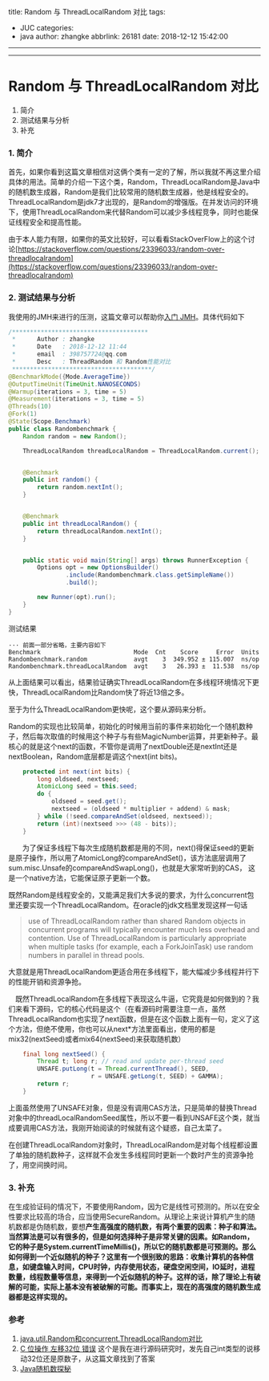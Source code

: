 title: Random 与 ThreadLocalRandom 对比
tags:
  - JUC
categories:
  - java
author: zhangke
abbrlink: 26181
date: 2018-12-12 15:42:00
---
---
# Random 与 ThreadLocalRandom 对比

1. 简介
2. 测试结果与分析
3. 补充

### 1. 简介

首先，如果你看到这篇文章相信对这俩个类有一定的了解，所以我就不再这里介绍具体的用法。简单的介绍一下这个类，Random，ThreadLocalRandom是Java中的随机数生成器，Random是我们比较常用的随机数生成器，他是线程安全的。ThreadLocalRandom是jdk7才出现的，是Random的增强版。在并发访问的环境下，使用ThreadLocalRandom来代替Random可以减少多线程竞争，同时也能保证线程安全和提高性能。

由于本人能力有限，如果你的英文比较好，可以看看StackOverFlow上的这个讨论[https://stackoverflow.com/questions/23396033/random-over-threadlocalrandom](https://stackoverflow.com/questions/23396033/random-over-threadlocalrandom)
<!--  more -->

### 2. 测试结果与分析

我使用的JMH来进行的压测，这篇文章可以帮助你[入门 JMH](https://www.cnkirito.moe/java-jmh/)。具体代码如下

```java
/**************************************
 *      Author : zhangke
 *      Date   : 2018-12-12 11:44
 *      email  : 398757724@qq.com
 *      Desc   : ThreadRandom 和 Random性能对比
 ***************************************/
@BenchmarkMode({Mode.AverageTime})
@OutputTimeUnit(TimeUnit.NANOSECONDS)
@Warmup(iterations = 3, time = 5)
@Measurement(iterations = 3, time = 5)
@Threads(10)
@Fork(1)
@State(Scope.Benchmark)
public class Randombenchmark {
    Random random = new Random();

    ThreadLocalRandom threadLocalRandom = ThreadLocalRandom.current();


    @Benchmark
    public int random() {
        return random.nextInt();
    }


    @Benchmark
    public int threadLocalRandom() {
        return threadLocalRandom.nextInt();
    }


    public static void main(String[] args) throws RunnerException {
        Options opt = new OptionsBuilder()
                .include(Randombenchmark.class.getSimpleName())
                .build();

        new Runner(opt).run();
    }
}

```

测试结果

```
··· 前面一部分省略，主要内容如下
Benchmark                          Mode  Cnt    Score     Error  Units
Randombenchmark.random             avgt    3  349.952 ± 115.007  ns/op
Randombenchmark.threadLocalRandom  avgt    3   26.393 ±  11.538  ns/op
```

从上面结果可以看出，结果验证确实ThreadLocalRandom在多线程环境情况下更快，ThreadLocalRandom比Random快了将近13倍之多。

至于为什么ThreadLocalRandom更快呢，这个要从源码来分析。

Random的实现也比较简单，初始化的时候用当前的事件来初始化一个随机数种子，然后每次取值的时候用这个种子与有些MagicNumber运算，并更新种子。最核心的就是这个next的函数，不管你是调用了nextDouble还是nextInt还是nextBoolean，Random底层都是调这个next(int bits)。

```java
    protected int next(int bits) {
        long oldseed, nextseed;
        AtomicLong seed = this.seed;
        do {
            oldseed = seed.get();
            nextseed = (oldseed * multiplier + addend) & mask;
        } while (!seed.compareAndSet(oldseed, nextseed));
        return (int)(nextseed >>> (48 - bits));
    }
```

　　为了保证多线程下每次生成随机数都是用的不同，next()得保证seed的更新是原子操作，所以用了AtomicLong的compareAndSet()，该方法底层调用了sum.misc.Unsafe的compareAndSwapLong()，也就是大家常听到的CAS， 这是一个native方法，它能保证原子更新一个数。

既然Random是线程安全的，又能满足我们大多说的要求，为什么concurrent包里还要实现一个ThreadLocalRandom。在oracle的jdk文档里发现这样一句话

> use of ThreadLocalRandom rather than shared Random objects in concurrent programs will typically encounter much less overhead and contention. Use of ThreadLocalRandom is particularly appropriate when multiple tasks (for example, each a ForkJoinTask) use random numbers in parallel in thread pools.

大意就是用ThreadLocalRandom更适合用在多线程下，能大幅减少多线程并行下的性能开销和资源争抢。

　既然ThreadLocalRandom在多线程下表现这么牛逼，它究竟是如何做到的？我们来看下源码，它的核心代码是这个（在看源码时需要注意一点，虽然ThreadLocalRandom也实现了next函数，但是在这个函数上面有一句，定义了这个方法，但绝不使用，你也可以从next*方法里面看出，使用的都是mix32(nextSeed)或者mix64(nextSeed)来获取随机数）

```java
    final long nextSeed() {
        Thread t; long r; // read and update per-thread seed
        UNSAFE.putLong(t = Thread.currentThread(), SEED,
                       r = UNSAFE.getLong(t, SEED) + GAMMA);
        return r;
    }
```

上面虽然使用了UNSAFE对象，但是没有调用CAS方法，只是简单的替换Thread对象中的threadLocalRandomSeed属性，所以不要一看到UNSAFE这个类，就当成要调用CAS方法，我刚开始阅读的时候就有这个疑惑，自己太菜了。

在创建ThreadLocalRandom对象时，ThreadLocalRandom是对每个线程都设置了单独的随机数种子，这样就不会发生多线程同时更新一个数时产生的资源争抢了，用空间换时间。

### 3. 补充

在生成验证码的情况下，不要使用Random，因为它是线性可预测的。所以在安全性要求比较高的场合，应当使用SecureRandom。从理论上来说计算机产生的随机数都是伪随机数，要想**产生高强度的随机数，有两个重要的因素：种子和算法。当然算法是可以有很多的，但是如何选择种子是非常关键的因素。如Random，它的种子是System.currentTimeMillis()，所以它的随机数都是可预测的。那么如何得到一个近似随机的种子？这里有一个很别致的思路：收集计算机的各种信息，如键盘输入时间，CPU时钟，内存使用状态，硬盘空闲空间，IO延时，进程数量，线程数量等信息，来得到一个近似随机的种子。这样的话，除了理论上有破解的可能，实际上基本没有被破解的可能。而事实上，现在的高强度的随机数生成器都是这样实现的。**



### 参考

1. [java.util.Random和concurrent.ThreadLocalRandom对比](https://xindoo.me/article/1400)
2. [C 位操作 左移32位 错误](https://blog.csdn.net/huqinweI987/article/details/70941199) 这个是我在进行源码研究时，发先自己int类型的说移动32位还是原数子，从这篇文章找到了答案
3. [Java随机数探秘](https://www.cnkirito.moe/java-random/)